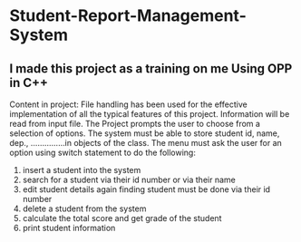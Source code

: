 # Student-Report-Management-System
I made this project as a training on me Using OPP  in C++
----
Content in project: File handling has been used for the effective implementation of all the typical features of this project. Information will be read from input file.
The Project prompts the user to choose from a selection of options. The system must be able to store student id, name, dep., ……………in objects of the class.
The menu must ask the user for an option using switch statement to do the following:
1.	insert a student into the system
2.	search for a student via their id number or via their name
3.	edit student details again finding student must be done via their id number
4.	delete a student from the system
5.	calculate the total score and get grade of the student
6.	print student information 
